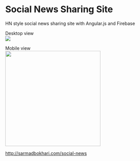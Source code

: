 Social News Sharing Site
========
HN style social news sharing site with Angular.js and Firebase

Desktop view
<br>
<a href="http://sarmadbokhari.com/social-news"><img src="http://sarmadbokhari.com/img/portfolio/large/ang_news.png"></a>

Mobile view
<br>
<a href="http://sarmadbokhari.com/social-news"><img src="http://sarmadbokhari.com/img/portfolio/large/ang_news_mobile.png" width="300px"></a>

http://sarmadbokhari.com/social-news
